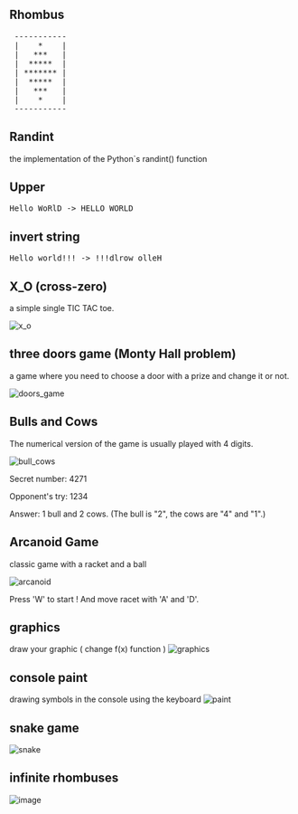 ## Rhombus

<pre>
 -----------
 |    *    |
 |   ***   |
 |  *****  |
 | ******* |
 |  *****  |
 |   ***   |
 |    *    |
 -----------
</pre>

## Randint

the implementation of the Python`s randint() function

## Upper
<pre>
Hello WoRlD -> HELLO WORLD
</pre>
## invert string
<pre>
Hello world!!! -> !!!dlrow olleH
</pre>
## X_O (cross-zero)

a simple single TIC TAC toe.

![x_o](https://user-images.githubusercontent.com/50238538/96334452-a299ae80-1079-11eb-8f2a-dcf29772ef91.png)

## three doors game (Monty Hall problem)

a game where you need to choose a door with a prize and change it or not.

![doors_game](https://user-images.githubusercontent.com/50238538/96334451-a2011800-1079-11eb-8d00-aadfbe2534d4.png)

## Bulls and Cows

The numerical version of the game is usually played with 4 digits.

![bull_cows](https://user-images.githubusercontent.com/50238538/96334453-a3324500-1079-11eb-98ef-64333621bb14.png)

Secret number: 4271

Opponent's try: 1234

Answer: 1 bull and 2 cows. (The bull is "2", the cows are "4" and "1".)

## Arcanoid Game

classic game with a racket and a ball

![arcanoid](https://user-images.githubusercontent.com/50238538/96334454-a3324500-1079-11eb-969c-3789c34465c7.png)

Press 'W' to start ! And move racet with 'A' and 'D'.

## graphics

draw your graphic ( change f(x) function )
![graphics](https://user-images.githubusercontent.com/50238538/96334455-a3324500-1079-11eb-8b03-f3e878c0dc0e.png)

## console paint

drawing symbols in the console using the keyboard
![paint](https://user-images.githubusercontent.com/50238538/96334456-a3cadb80-1079-11eb-9b0d-fce22ab0e84c.png)

## snake game

![snake](https://user-images.githubusercontent.com/50238538/96372054-bf171300-116d-11eb-9767-33e8d2140597.png)

## infinite rhombuses

![image](https://user-images.githubusercontent.com/50238538/100597982-2d272c00-330f-11eb-925d-b927cc674d15.png)
